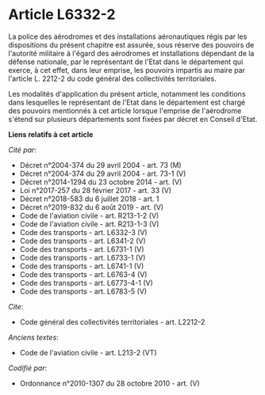 # Article L6332-2

La police des aérodromes et des installations aéronautiques régis par les dispositions du présent chapitre est assurée, sous
réserve des pouvoirs de l'autorité militaire à l'égard des aérodromes et installations dépendant de la défense nationale, par
le représentant de l'Etat dans le département qui exerce, à cet effet, dans leur emprise, les pouvoirs impartis au maire par
l'article L. 2212-2 du code général des collectivités territoriales.

Les modalités d'application du présent article, notamment les conditions dans lesquelles le représentant de l'Etat dans le
département est chargé des pouvoirs mentionnés à cet article lorsque l'emprise de l'aérodrome s'étend sur plusieurs
départements sont fixées par décret en Conseil d'Etat.

**Liens relatifs à cet article**

_Cité par_:

  - Décret n°2004-374 du 29 avril 2004 - art. 73 (M)
  - Décret n°2004-374 du 29 avril 2004 - art. 73-1 (V)
  - Décret n°2014-1294 du 23 octobre 2014 - art. (V)
  - Loi n°2017-257 du 28 février 2017 - art. 33 (V)
  - Décret n°2018-583 du 6 juillet 2018 - art. 1
  - Décret n°2019-832 du 6 août 2019 - art. (V)
  - Code de l'aviation civile - art. R213-1-2 (V)
  - Code de l'aviation civile - art. R213-1-3 (V)
  - Code des transports - art. L6332-3 (V)
  - Code des transports - art. L6341-2 (V)
  - Code des transports - art. L6731-1 (V)
  - Code des transports - art. L6733-1 (V)
  - Code des transports - art. L6741-1 (V)
  - Code des transports - art. L6763-4 (V)
  - Code des transports - art. L6773-4-1 (V)
  - Code des transports - art. L6783-5 (V)

_Cite_:

  - Code général des collectivités territoriales - art. L2212-2

_Anciens textes_:

  - Code de l'aviation civile - art. L213-2 (VT)

_Codifié par_:

  - Ordonnance n°2010-1307 du 28 octobre 2010 - art. (V)
